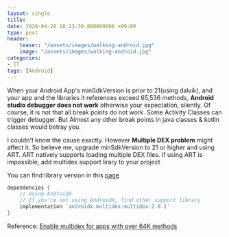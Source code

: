 ```yaml
---
layout: single
title: 
date: 2020-04-28 18:23:30.000000000 +09:00
type: post
header:
    teaser: "/assets/images/walking-android.jpg"
    image: "/assets/images/walking-android.jpg"
categories:
- IT
tags: [Android]
---
```


When your Android App's minSdkVersion is prior to 21(using dalvik), and your app and the libraries it references exceed 65,536 methods, **Android studio debugger does not work** otherwise your expectation, silently. Of course, it is not that all break points do not work. Some Activity Classes can trigger debugger. But Almost any other break points in java classes & kotlin classes would betray you.

I couldn't know the cause exactly. However **Multiple DEX problem** might affect it. So believe me, upgrade minSdkVersion to 21 or higher and using ART. ART natively supports loading multiple DEX files. If using ART is impossible, add multidex support lirary to your project

You can find library version in this [page](https://developer.android.com/jetpack/androidx/versions)

```gradle
dependencies {
    // Using AndroidX
    // If you're not using AndroidX, find other support library
    implementation 'androidx.multidex:multidex:2.0.1'
}
```

Reference: [Enable multidex for apps with over 64K methods](https://developer.android.com/studio/build/multidex)
